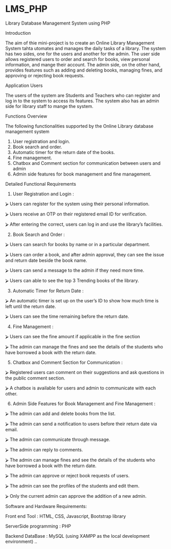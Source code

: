 # LMS_PHP
Library Database Management System using PHP

Introduction

The aim of thie mini-project is to create an Online Library Management System tahta utomates  and manages the daily tasks of a library. The system has two sides, one for the users and another  for the admin. The user side allows registered users to order and search for books, view personal  information, and mange their account. The admin side, on the other hand, provides features such  as adding and deleting books, managing fines, and approving or rejecting book requests. 

Application Users

The users of the system are Students and Teachers who can register and log in to the system to  access its features. The system also has an admin side for library staff to mange the system. 

Functions Overview 

The following functionalities supported by the Online Library database management system 

1. User registration and login. 
2. Book search and order. 
3. Automatic timer for the return date of the books. 
4. Fine management. 
5. Chatbox and Comment section for communication between users and admin
6. Admin side features for book management and fine management. 

Detailed Functional Requirements

1. User Registration and Login :
   
⮚ Users can register for the system using their personal information.
 
⮚ Users receive an OTP on their registered email ID for verification. 

⮚ After entering the correct, users can log in and use the library’s facilities. 

2. Book Search and Order :
   
⮚ Users can search for books by name or in a particular department. 

⮚ Users can order a book, and after admin approval, they can see the issue and return date  beside the book name.

⮚ Users can send a message to the admin if they need more time. 

⮚ Users can able to see the top 3 Trending books of the library. 

3. Automatic Timer for Return Date :
   
⮚ An automatic timer is set up on the user’s ID to show how much time is left until the  return date. 

⮚ Users can see the time remaining before the return date. 

4. Fine Management :
   
⮚ Users can see the fine amount if applicable in the fine section

⮚ The admin can manage the fines and see the details of the students who have borrowed a book with the return date. 

5. Chatbox and Comment Section for Communication :
   
⮚ Registered users can comment on their suggestions and ask questions in the public  comment section. 

⮚ A chatbox is available for users and admin to communicate with each other. 

6. Admin Side Features for Book Management and Fine Management :
   
⮚ The admin can add and delete books from the list. 

⮚ The admin can send a notification to users before their return date via email.

⮚ The admin can communicate through message.

⮚ The admin can reply to comments. 

⮚ The admin can manage fines and see the details of the students who have borrowed a  book with the return date. 

⮚ The admin can approve or reject book requests of users. 

⮚ The admin can see the profiles of the students and edit them. 

⮚ Only the current admin can approve the addition of a new admin. 

Software and Hardware Requirements:

Front end Tool : HTML, CSS, Javascript, Bootstrap library 

ServerSide programming : PHP 

Backend DataBase : MySQL (using XAMPP as the local development environment) ..

